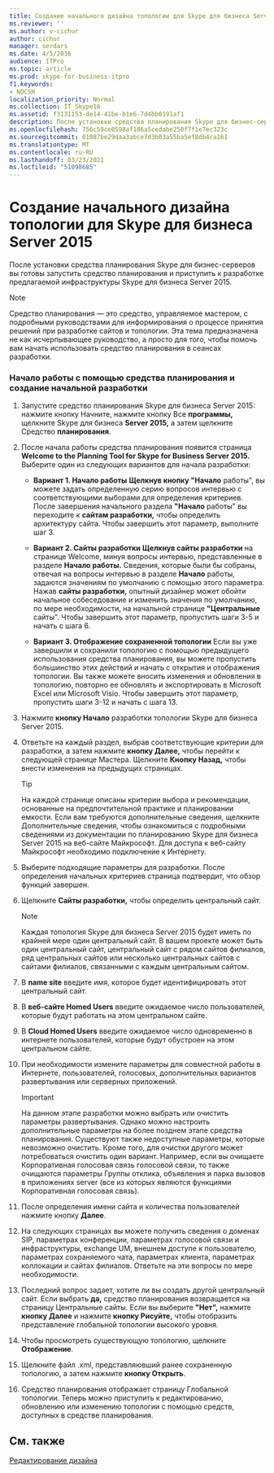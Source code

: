 ```yaml
---
title: Создание начального дизайна топологии для Skype для бизнеса Server 2015
ms.reviewer: ''
ms.author: v-cichur
author: cichur
manager: serdars
ms.date: 4/5/2016
audience: ITPro
ms.topic: article
ms.prod: skype-for-business-itpro
f1.keywords:
- NOCSH
localization_priority: Normal
ms.collection: IT_Skype16
ms.assetid: f3131153-de14-41be-b1e6-7d4bb0191af1
description: После установки средства планирования Skype для бизнес-серверов вы готовы запустить средство планирования и приступить к разработке предлагаемой инфраструктуры Skype для бизнеса Server 2015.
ms.openlocfilehash: 756c59ce0598af186a5cedabe250f7f1e7ec323c
ms.sourcegitcommit: 01087be29daa3abce7d3b03a55ba5ef8db4ca161
ms.translationtype: MT
ms.contentlocale: ru-RU
ms.lasthandoff: 03/23/2021
ms.locfileid: "51098685"
---
```

# <a name="create-the-initial-topology-design-for-skype-for-business-server-2015"></a>Создание начального дизайна топологии для Skype для бизнеса Server 2015

После установки средства планирования Skype для бизнес-серверов вы готовы запустить средство планирования и приступить к разработке предлагаемой инфраструктуры Skype для бизнеса Server 2015.

> [!NOTE]
>  Средство планирования — это средство, управляемое мастером, с подробными руководствами для информирования о процессе принятия решений при разработке сайтов и топологии. Эта тема предназначена не как исчерпывающее руководство, а просто для того, чтобы помочь вам начать использовать средство планирования в сеансах разработки.

### <a name="to-get-started-using-the-planning-tool-and-create-the-initial-design"></a>Начало работы с помощью средства планирования и создание начальной разработки

1. Запустите средство планирования Skype для бизнеса Server 2015: нажмите кнопку Начните, нажмите кнопку Все **программы,** щелкните Skype для бизнеса **Server 2015,** а затем щелкните Средство **планирования**.

2. После начала работы средства планирования появится страница **Welcome to the Planning Tool for Skype for Business Server 2015.** Выберите один из следующих вариантов для начала разработки:

   - **Вариант 1. Начало работы** **Щелкнув кнопку "Начало** работы", вы можете задать определенную серию вопросов интервью с соответствующими выборами для определения критериев. После завершения начального раздела **"Начало** работы" вы переходите к **сайтам разработки,** чтобы определить архитектуру сайта. Чтобы завершить этот параметр, выполните шаг 3.

   - **Вариант 2. Сайты разработки** **Щелкнув сайты разработки** на странице Welcome, минуя вопросы интервью, представленные в разделе **Начало работы.** Сведения, которые были бы собраны, отвечая на вопросы интервью в разделе **Начало** работы, задаются значениям по умолчанию с помощью этого параметра. Нажав **сайты разработки,** опытный дизайнер может обойти начальное собеседование и изменить значения по умолчанию, по мере необходимости, на начальной странице **"Центральные** сайты". Чтобы завершить этот параметр, пропустить шаги 3-5 и начать с шага 6.

   - **Вариант 3. Отображение сохраненной топологии** Если вы уже завершили и сохранили топологию с помощью предыдущего использования средства планирования, вы можете пропустить большинство этих действий и начать с открытия и отображения топологии. Вы также можете вносить изменения и обновления в топологию, повторно ее обновлять и экспортировать в Microsoft Excel или Microsoft Visio. Чтобы завершить этот параметр, пропустить шаги 3-12 и начать с шага 13.

3. Нажмите **кнопку Начало** разработки топологии Skype для бизнеса Server 2015.

4. Ответьте на каждый раздел, выбрав соответствующие критерии для разработки, а затем нажмите **кнопку Далее,** чтобы перейти к следующей странице Мастера. Щелкните **Кнопку Назад,** чтобы внести изменения на предыдущих страницах.

    > [!TIP]
    > На каждой странице описаны критерии выбора и рекомендации, основанные на предпочтительной практике и планировании емкости. Если вам требуются  дополнительные сведения, щелкните Дополнительные сведения, чтобы ознакомиться с подробными сведениями из документации по планированию Skype для бизнеса Server 2015 на веб-сайте Майкрософт. Для доступа к веб-сайту Майкрософт необходимо подключение к Интернету.

5. Выберите подходящие параметры для разработки. После определения начальных критериев страница подтвердит, что обзор функций завершен.

6. Щелкните **Сайты разработки,** чтобы определить центральный сайт.

    > [!NOTE]
    > Каждая топология Skype для бизнеса Server 2015 будет иметь по крайней мере один центральный сайт. В вашем проекте может быть один центральный сайт, центральный сайт с рядом сайтов филиалов, ряд центральных сайтов или несколько центральных сайтов с сайтами филиалов, связанными с каждым центральным сайтом.

7. В **name site** введите имя, которое будет идентифицировать этот центральный сайт.

8. В **веб-сайте Homed Users** введите ожидаемое число пользователей, которые будут работать на этом центральном сайте.

9. В **Cloud Homed Users** введите ожидаемое число одновременно в интернете пользователей, которые будут обустроен на этом центральном сайте.

10. При необходимости измените параметры для совместной работы в Интернете, пользователей, голосовых, дополнительных вариантов развертывания или серверных приложений.

    > [!IMPORTANT]
    > На данном этапе разработки можно выбрать или очистить параметры развертывания. Однако можно настроить дополнительные параметры на более позднем этапе средства планирования. Существуют также недоступные параметры, которые невозможно очистить. Кроме того, для очистки другого может потребоваться очистить один вариант. Например, если вы  очищаете Корпоративная голосовая связь голосовой связи, то также  очищаются параметры Группы отклика, объявления и парка вызовов в приложениях server (все из которых являются функциями Корпоративная голосовая связь).

11. После определения имени сайта и количества пользователей нажмите кнопку **Далее**.

12. На следующих страницах вы можете получить сведения о доменах SIP, параметрах конференции, параметрах голосовой связи и инфраструктуры, exchange UM, внешнем доступе к пользователю, параметрах сохраняемого чата, параметрах клиента, параметрах коллокации и сайтах филиалов. Ответьте на эти вопросы по мере необходимости.

13. Последний вопрос задает, хотите ли вы создать другой центральный сайт. Если выбрать **да,** средство планирования возвращается на страницу Центральные сайты. Если вы выберите **"Нет",** нажмите **кнопку Далее** и нажмите **кнопку Рисуйте,** чтобы отобразить представление глобальной топологии высокого уровня.

14. Чтобы просмотреть существующую топологию, щелкните **Отображение**.

15. Щелкните файл .xml, представляювший ранее сохраненную топологию, а затем нажмите **кнопку Открыть**.

16. Средство планирования отображает страницу Глобальной топологии. Теперь можно приступить к редактированию, обновлению или изменению топологии с помощью средств, доступных в средстве планирования.

## <a name="see-also"></a>См. также

[Редактирование дизайна](/previous-versions/office/lync-server-2013/lync-server-2013-editing-the-design)